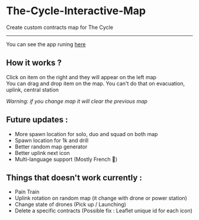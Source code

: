 # The-Cycle-Interactive-Map #  
Create custom contracts map for The Cycle

-----  

You can see the app runing [here](https://thecyclemapcreator.go.yj.fr/index.html)  

## How it works ? ##  

Click on item on the right and they will appear on the left map  
You can drag and drop item on the map. You can't do that on evacuation, uplink, central station  

*Warning: if you change map it will clear the previous map*  

## Future updates : ##  

* More spawn location for solo, duo and squad on both map
* Spawn location for 1k and drill
* Better random map generator
* Better uplink next icon
* Multi-language support (Mostly French 🥖)

## Things that doesn't work currently : ##  

* Pain Train
* Uplink rotation on random map (it change with drone or power station)
* Change state of drones (Pick up / Launching)
* Delete a specific contracts (Possible fix : Leaflet unique id for each icon)

